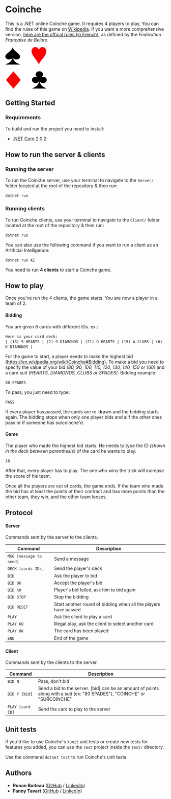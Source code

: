 # Coinche

This is a .NET online Coinche game. It requires 4 players to play. You can find the rules of this game on [Wikipedia](https://en.wikipedia.org/wiki/Coinche). If you want a more comprehensive version, [here are the offical rules (in French)](http://www.ffbelote.org/wp-content/uploads/2015/11/REGLES-DE-LA-BELOTE-COINCHEE.pdf), as defined by the *Fédération Française de Belote*.

<img alt="Trumps" src="/artwork/trumps.png" width="130" height="130"/>

## Getting Started

### Requirements

To build and run the project you need to install:
* [.NET Core](https://www.microsoft.com/net/download/) 2.0.2

## How to run the server & clients

### Running the server

To run the Coinche server, use your terminal to navigate to the `Server/` folder located at the root of the repository & then run:
```
dotnet run
```

### Running clients

To run Coinche clients, use your terminal to navigate to the `Client/` folder located at the root of the repository & then run:
```
dotnet run
```
You can also use the following command if you want to run a client as an Artificial Intelligence:
```
dotnet run AI
```
You need to run **4 clients** to start a Coinche game.

## How to play

Once you've run the 4 clients, the game starts. You are now a player in a team of 2.

#### Bidding

You are given 8 cards with different IDs.
ex.:
```
Here is your card deck:
| (18) 9 HEARTS | (2) 9 DIAMONDS | (21) Q HEARTS | (15) A CLUBS | (6) K DIAMONDS |
```
For the game to start, a player needs to make the highest bid (https://en.wikipedia.org/wiki/Coinche#Bidding).
To make a bid you need to specify the value of your bid *(80, 90, 100, 110, 120, 130, 140, 150 or 160)* and a card suit *(HEARTS, DIAMONDS, CLUBS or SPADES)*.
Bidding example:
```
80 SPADES
```
To pass, you just need to type:
```
PASS
```
If every player has passed, the cards are re-drawn and the bidding starts again.
The bidding stops when only one player bids and allf the other ones pass or if someone has surcoinche'd.

#### Game

The player who made the highest bid starts. He needs to type the ID *(shown in the deck between parenthesis)* of the card he wants to play.
```
18
```
After that, every player has to play. The one who wins the trick will increase the score of his team.

Once all the players are out of cards, the game ends. 
If the team who made the bid has at least the points of their contract and has more points than the other team, they win, and the other team looses.

## Protocol

#### Server

Commands sent by the server to the clients.

| Command | Description |
|---|---|
| `MSG [message to send]` | Send a message |
| `DECK [cards IDs]` | Send the player's deck |
| `BID` | Ask the player to bid |
| `BID OK` | Accept the player's bid |
| `BID KO` | Player's bid failed, ask him to bid again |
| `BID STOP` | Stop the bidding |
| `BID RESET` | Start another round of bidding when all the players have passed |
| `PLAY` | Ask the client to play a card |
| `PLAY KO` | Illegal play, ask the client to select another card |
| `PLAY OK` | The card has been played |
| `END` | End of the game |
 
#### Client

Commands sent by the clients to the server.

| Command | Description |
|---|---|
| `BID N` | Pass, don't bid |
| `BID Y [bid]` | Send a bid to the server. [bid] can be an amount of points along with a suit (ex: "80 SPADES"), "COINCHE" or "SURCOINCHE" |
| `PLAY [card ID]` | Send the card to play to the server |

## Unit tests

If you'd like to use Coinche's `Xunit` unit tests or create new tests for features you added, you can use the `Test` project inside the `Test/` directory.

Use the command `dotnet test` to run Coinche's unit tests.

## Authors

* **Ronan Boiteau** ([GitHub](https://github.com/ronanboiteau) / [LinkedIn](https://www.linkedin.com/in/ronanboiteau/))
* **Fanny Tavart**  ([GitHub](https://github.com/fannytavart) / [LinkedIn](https://www.linkedin.com/in/fannytavart/))
